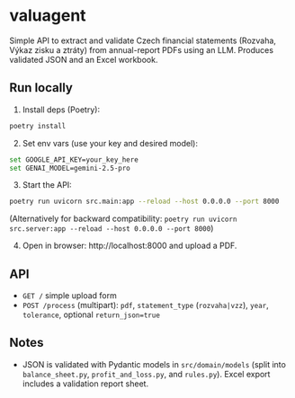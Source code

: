 # valuagent

Simple API to extract and validate Czech financial statements (Rozvaha, Výkaz zisku a ztráty) from annual-report PDFs using an LLM. Produces validated JSON and an Excel workbook.

## Run locally

1) Install deps (Poetry):

```bash
poetry install
```

2) Set env vars (use your key and desired model):

```bash
set GOOGLE_API_KEY=your_key_here
set GENAI_MODEL=gemini-2.5-pro
```

3) Start the API:

```bash
poetry run uvicorn src.main:app --reload --host 0.0.0.0 --port 8000
```

(Alternatively for backward compatibility: `poetry run uvicorn src.server:app --reload --host 0.0.0.0 --port 8000`)

4) Open in browser: http://localhost:8000 and upload a PDF.

## API

- `GET /` simple upload form
- `POST /process` (multipart): `pdf`, `statement_type` (`rozvaha|vzz`), `year`, `tolerance`, optional `return_json=true`

## Notes

- JSON is validated with Pydantic models in `src/domain/models` (split into `balance_sheet.py`, `profit_and_loss.py`, and `rules.py`). Excel export includes a validation report sheet.